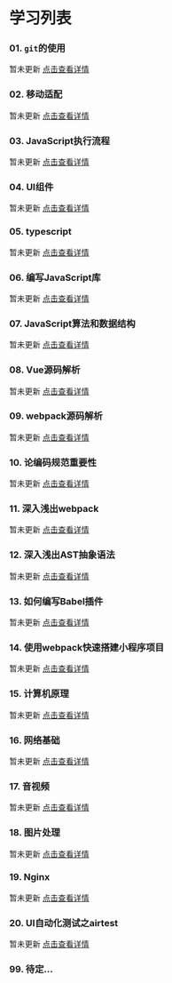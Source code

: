 # 学习列表

### 01. `git`的使用

暂未更新
[点击查看详情](https://github.com/bugszhou)

### 02. 移动适配

暂未更新
[点击查看详情](https://github.com/bugszhou)

### 03. JavaScript执行流程

暂未更新
[点击查看详情](https://github.com/bugszhou)

### 04. UI组件

暂未更新
[点击查看详情](https://github.com/bugszhou)

### 05. typescript

暂未更新
[点击查看详情](https://github.com/bugszhou)

### 06. 编写JavaScript库

暂未更新
[点击查看详情](https://github.com/bugszhou)

### 07. JavaScript算法和数据结构

暂未更新
[点击查看详情](https://github.com/bugszhou)

### 08. Vue源码解析

暂未更新
[点击查看详情](https://github.com/bugszhou)

### 09. webpack源码解析

暂未更新
[点击查看详情](https://github.com/bugszhou)

### 10. 论编码规范重要性

暂未更新
[点击查看详情](https://github.com/bugszhou)

### 11. 深入浅出webpack

暂未更新
[点击查看详情](https://github.com/bugszhou)

### 12. 深入浅出AST抽象语法

暂未更新
[点击查看详情](https://github.com/bugszhou)

### 13. 如何编写Babel插件

暂未更新
[点击查看详情](https://github.com/bugszhou)

### 14. 使用webpack快速搭建小程序项目

暂未更新
[点击查看详情](https://github.com/bugszhou)

### 15. 计算机原理

暂未更新
[点击查看详情](https://github.com/bugszhou)

### 16. 网络基础

暂未更新
[点击查看详情](https://github.com/bugszhou)

### 17. 音视频

暂未更新
[点击查看详情](https://github.com/bugszhou)

### 18. 图片处理

暂未更新
[点击查看详情](https://github.com/bugszhou)

### 19. Nginx

暂未更新
[点击查看详情](https://github.com/bugszhou)

### 20. UI自动化测试之airtest

暂未更新
[点击查看详情](https://github.com/bugszhou)

### 99. 待定...